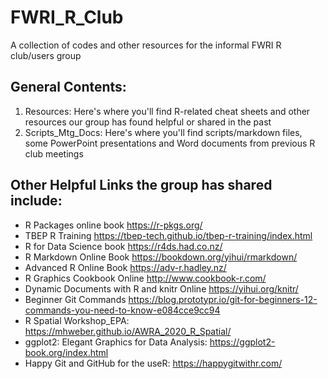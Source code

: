 # FWRI_R_Club
A collection of codes and other resources for the informal FWRI R club/users group

## General Contents:
1. Resources: Here's where you'll find R-related cheat sheets and other resources our group has found helpful or shared in the past
2. Scripts_Mtg_Docs: Here's where you'll find scripts/markdown files, some PowerPoint presentations and Word documents from previous R club meetings

## Other Helpful Links the group has shared include:
+ R Packages online book https://r-pkgs.org/
+ TBEP R Training https://tbep-tech.github.io/tbep-r-training/index.html
+ R for Data Science book https://r4ds.had.co.nz/
+ R Markdown Online Book https://bookdown.org/yihui/rmarkdown/
+ Advanced R Online Book https://adv-r.hadley.nz/
+ R Graphics Cookbook Online http://www.cookbook-r.com/
+ Dynamic Documents with R and knitr Online https://yihui.org/knitr/
+ Beginner Git Commands https://blog.prototypr.io/git-for-beginners-12-commands-you-need-to-know-e084cce9cc94
+ R Spatial Workshop_EPA: https://mhweber.github.io/AWRA_2020_R_Spatial/
+ ggplot2: Elegant Graphics for Data Analysis: https://ggplot2-book.org/index.html
+ Happy Git and GitHub for the useR: https://happygitwithr.com/